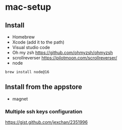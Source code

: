 # mac-setup


## Install
- Homebrew
- Xcode (add it to the path)
- Visual studio code
- Oh my zsh https://github.com/ohmyzsh/ohmyzsh
- scrollreverser https://pilotmoon.com/scrollreverser/
- node
```
brew install node@16
```

## Install from the appstore
- magnet

### Multiple ssh keys configuration
https://gist.github.com/jexchan/2351996